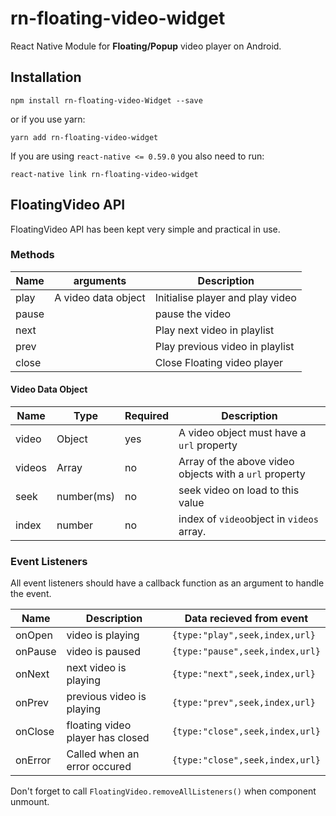 # rn-floating-video-widget

React Native Module for **Floating/Popup** video player on Android.  

## Installation

    npm install rn-floating-video-Widget --save
or if you use yarn:

    yarn add rn-floating-video-widget

If you are using `react-native <= 0.59.0` you also need to run:

    react-native link rn-floating-video-widget

## FloatingVideo API
FloatingVideo API has been kept very simple and practical in use.
### Methods
|Name|arguments|Description|
|--|--|--|
| play |A video data object  | Initialise player and play video
| pause| |pause the video
|next||Play next video in playlist
|prev||Play previous video in playlist
|close||Close Floating video player

#### Video Data Object
|Name|Type|Required|Description
|--|--|--|--|
| video |Object  | yes|A video object must have a `url` property
| videos | Array|no |Array of the above video objects with a `url` property
| seek | number(ms) |no |seek video on load to this value
| index | number | no| index of `video`object in `videos` array.


### Event Listeners
All event listeners should have a callback function as an argument to handle the event.

|Name|Description|Data recieved from event
|--|--|--|
|onOpen|video is playing| `{type:"play",seek,index,url}`
|onPause|video is paused| `{type:"pause",seek,index,url}` 
|onNext|next video is playing| `{type:"next",seek,index,url}`
|onPrev|previous video is playing| `{type:"prev",seek,index,url}`
|onClose|floating video player has closed| `{type:"close",seek,index,url}`
|onError|Called when an error occured| `{type:"close",seek,index,url}`

Don't forget to call `FloatingVideo.removeAllListeners()` when component unmount.
